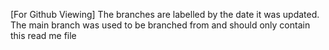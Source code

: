 [For Github Viewing]
The branches are labelled by the date it was updated. 
The main branch was used to be branched from and should only contain this read me file
